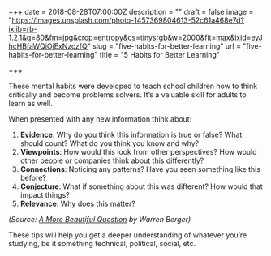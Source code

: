 +++
date = 2018-08-28T07:00:00Z
description = ""
draft = false
image = "https://images.unsplash.com/photo-1457369804613-52c61a468e7d?ixlib=rb-1.2.1&q=80&fm=jpg&crop=entropy&cs=tinysrgb&w=2000&fit=max&ixid=eyJhcHBfaWQiOjExNzczfQ"
slug = "five-habits-for-better-learning"
url = "five-habits-for-better-learning"
title = "5 Habits for Better Learning"

+++


These mental habits were developed to teach school children how to think critically and become problems solvers. It’s a valuable skill for adults to learn as well.

When presented with any new information think about:

1. ****Evidence****: Why do you think this information is true or false? What should count? What do you think you know and why?
2. ****Viewpoints****: How would this look from other perspectives? How would other people or companies think about this differently?
3. ****Connections****: Noticing any patterns? Have you seen something like this before?
4. ****Conjecture****: What if something about this was different? How would that impact things?
5. ****Relevance****: Why does this matter?

_(Source: [A More Beautiful Question](https://www.amazon.com/More-Beautiful-Question-Inquiry-Breakthrough/dp/1632861054/) by Warren Berger)_

These tips will help you get a deeper understanding of whatever you’re studying, be it something technical, political, social, etc.


